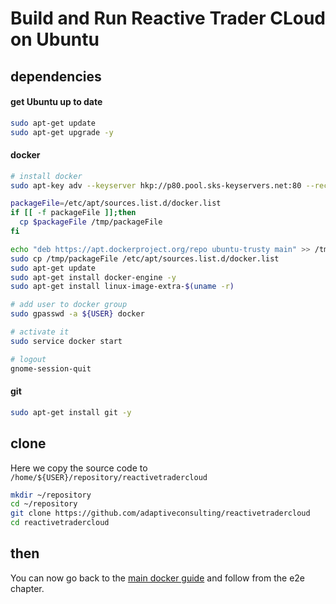 # Build and Run Reactive Trader CLoud on Ubuntu 

## dependencies

#### get Ubuntu up to date

```bash
sudo apt-get update 
sudo apt-get upgrade -y 
```

#### docker

```bash
# install docker
sudo apt-key adv --keyserver hkp://p80.pool.sks-keyservers.net:80 --recv-keys 58118E89F3A912897C070ADBF76221572C52609D

packageFile=/etc/apt/sources.list.d/docker.list
if [[ -f packageFile ]];then
  cp $packageFile /tmp/packageFile
fi

echo "deb https://apt.dockerproject.org/repo ubuntu-trusty main" >> /tmp/packageFile
sudo cp /tmp/packageFile /etc/apt/sources.list.d/docker.list 
sudo apt-get update
sudo apt-get install docker-engine -y
sudo apt-get install linux-image-extra-$(uname -r)

# add user to docker group
sudo gpasswd -a ${USER} docker

# activate it
sudo service docker start

# logout
gnome-session-quit
```

#### git

```bash
sudo apt-get install git -y
```

## clone

Here we copy the source code to `/home/${USER}/repository/reactivetradercloud`

```bash
mkdir ~/repository
cd ~/repository
git clone https://github.com/adaptiveconsulting/reactivetradercloud
cd reactivetradercloud
```

## then

You can now go back to the [main docker guide](docker-setup.md#e2e) and follow from the e2e chapter.
